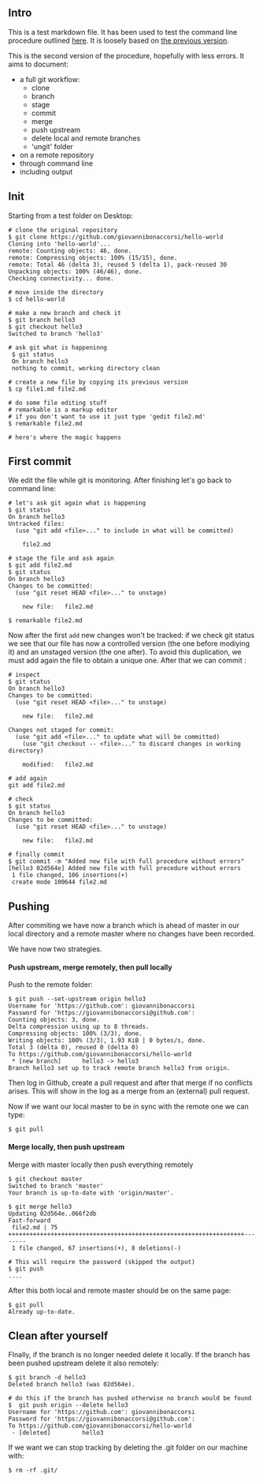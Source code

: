 ## Intro 
This is a test markdown file. It has been used to test the command line procedure outlined [here](https://guides.github.com/introduction/git-handbook/). It is loosely based on [the previous version](https://github.com/giovannibonaccorsi/hello-world/blob/master/file1.md).

This is the second version of the procedure, hopefully with less errors. It aims to document:

- a full git workflow: 
    - clone
    - branch
    - stage
    - commit
    - merge
    - push upstream
    - delete local and remote branches 
    - 'ungit' folder
- on a remote repository
- through command line
- including output

## Init
 Starting from a test folder on Desktop:

    # clone the original repository
    $ git clone https://github.com/giovannibonaccorsi/hello-world
    Cloning into 'hello-world'...
    remote: Counting objects: 46, done.
    remote: Compressing objects: 100% (15/15), done.
    remote: Total 46 (delta 3), reused 5 (delta 1), pack-reused 30
    Unpacking objects: 100% (46/46), done.
    Checking connectivity... done.
    
    # move inside the directory
    $ cd hello-world
    
    # make a new branch and check it 
    $ git branch hello3
    $ git checkout hello3 
    Switched to branch 'hello3'
    
    # ask git what is happeninng
     $ git status
     On branch hello3
     nothing to commit, working directory clean

    # create a new file by copying its previous version
    $ cp file1.md file2.md
    
    # do some file editing stuff
    # remarkable is a markup editor 
    # if you don't want to use it just type 'gedit file2.md'
    $ remarkable file2.md
    
    # here's where the magic happens

## First commit
We edit the file while git is monitoring. After finishing let's go back to command line:

    # let's ask git again what is happening
    $ git status 
    On branch hello3
    Untracked files:
      (use "git add <file>..." to include in what will be committed)

        file2.md
    
    # stage the file and ask again
    $ git add file2.md
    $ git status
    On branch hello3
    Changes to be committed:
      (use "git reset HEAD <file>..." to unstage)

        new file:   file2.md
    
    $ remarkable file2.md
    
Now after the first `add` new changes won't be tracked: if we check git status we see that our file has now a controlled version (the one before modiying it) and an unstaged version (the one after). To avoid this duplication, we must add again the file to obtain a unique one. After that we can commit :
    
    # inspect
    $ git status
    On branch hello3
    Changes to be committed:
      (use "git reset HEAD <file>..." to unstage)

        new file:   file2.md

    Changes not staged for commit:
      (use "git add <file>..." to update what will be committed)
        (use "git checkout -- <file>..." to discard changes in working directory)

        modified:   file2.md

    # add again
    git add file2.md
    
    # check
    $ git status
    On branch hello3
    Changes to be committed:
      (use "git reset HEAD <file>..." to unstage)

        new file:   file2.md

    # finally commit
    $ git commit -m "Added new file with full procedure without errors"
    [hello3 02d564e] Added new file with full procedure without errors
     1 file changed, 106 insertions(+)
     create mode 100644 file2.md


## Pushing
After commiting we have now a branch which is ahead of master in our local directory and a remote master where no changes have been recorded. 

We have now two strategies.

#### Push upstream, merge remotely, then pull locally
Push to the remote folder:

	$ git push --set-upstream origin hello3
	Username for 'https://github.com': giovannibonaccorsi
	Password for 'https://giovannibonaccorsi@github.com':
	Counting objects: 3, done.
	Delta compression using up to 8 threads.
	Compressing objects: 100% (3/3), done.
	Writing objects: 100% (3/3), 1.93 KiB | 0 bytes/s, done.
	Total 3 (delta 0), reused 0 (delta 0)
	To https://github.com/giovannibonaccorsi/hello-world	
	 * [new branch]      hello3 -> hello3
	Branch hello3 set up to track remote branch hello3 from origin.

Then log in Github, create a pull request and after that merge if no conflicts arises. This will show in the log as a merge from an (external) pull request. 

Now if we want our local master to be in sync with the remote one we can type:

	$ git pull

#### Merge locally, then push upstream 
Merge with master locally then push everything remotely

	$ git checkout master
	Switched to branch 'master'
	Your branch is up-to-date with 'origin/master'.

	$ git merge hello3
	Updating 02d564e..066f2db
	Fast-forward
	 file2.md | 75 +++++++++++++++++++++++++++++++++++++++++++++++++++++++++++++++++++--------
	 1 file changed, 67 insertions(+), 8 deletions(-)

	# This will require the password (skipped the output)
	$ git push
	....
	
After this both local and remote master should be on the same page:

	$ git pull
	Already up-to-date.

## Clean after yourself
FInally, if the branch is no longer needed delete it locally. If the branch has been pushed upstream delete it also remotely:

	$ git branch -d hello3
	Deleted branch hello3 (was 02d564e).
	
	# do this if the branch has pushed otherwise no branch would be found
	$  git push origin --delete hello3
	Username for 'https://github.com': giovannibonaccorsi
	Password for 'https://giovannibonaccorsi@github.com':
	To https://github.com/giovannibonaccorsi/hello-world
	 - [deleted]         hello3

If we want  we can stop tracking by deleting the .git folder on our machine with:
 
	$ rm -rf .git/
     
